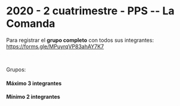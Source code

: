 <h1>2020 - 2 cuatrimestre - PPS -- La Comanda</h1>

Para registrar el <strong>grupo completo</strong> con todos sus integrantes: https://forms.gle/MPuyrqVP83ahAY7K7

<br>

Grupos:<br>
<h4>Máximo 3 integrantes</h4>
<h4>Mínimo 2 integrantes</h4>


